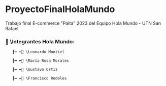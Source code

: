 # ProyectoFinalHolaMundo
Trabajo final E-commerce "Palta" 2023 del Equipo Hola Mundo - UTN San Rafael 

<h3 align="left">📂 \Integrantes Hola Mundo:</h3>
<p align="left">
</p>

     
       ┃━ ━📂 \Leonardo Montiel  
    
       ┃━ ━📂 \María Rosa Morales

       ┃━ ━📂 \Gustavo Ortiz
    
       ┃━ ━📂 \Francisco Rodeles    
